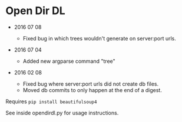 Open Dir DL
===========

- 2016 07 08
    - Fixed bug in which trees wouldn't generate on server:port urls.

- 2016 07 04
    - Added new argparse command "tree"

- 2016 02 08
    - Fixed bug where server:port urls did not create db files.
    - Moved db commits to only happen at the end of a digest.

Requires `pip install beautifulsoup4`

See inside opendirdl.py for usage instructions.